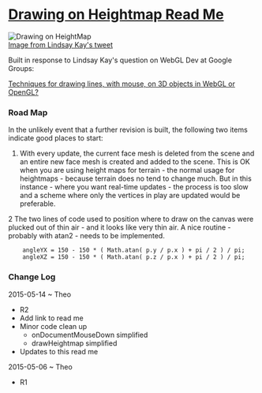 [Drawing on Heightmap Read Me]( index.html )
===
![Drawing on HeightMap]( https://pbs.twimg.com/media/CE4Y4vgWoAAGywa.png )  
[Image from Lindsay Kay's tweet]( https://twitter.com/xeolabs/status/598443164677099520/photo/1?cn=ZmF2b3JpdGVfbWVudGlvbmVkX3VzZXI%3D )

Built in response to Lindsay Kay's question on WebGL Dev at Google Groups:

[Techniques for drawing lines, with mouse, on 3D objects in WebGL or OpenGL?]( https://groups.google.com/forum/#!topic/webgl-dev-list/PXqD9AdO7og )

### Road Map

In the unlikely event that a further revision is built, the following two items indicate good places to start: 

1. With every update, the current face mesh is deleted from the scene and an entire new face mesh is created and added to the scene.
This is OK when you are using height maps for terrain - the normal usage for heightmaps - because terrain does no tend to change much. 
But in this instance - where you want real-time updates - the process is too slow and a scheme where only the vertices in play are updated would be preferable.

2 The two lines of code used to position where to draw on the canvas were plucked out of thin air - and it looks like very thin air.
A nice routine - probably with atan2 - needs to be implemented.

		angleYX = 150 - 150 * ( Math.atan( p.y / p.x ) + pi / 2 ) / pi;
		angleXZ = 150 - 150 * ( Math.atan( p.z / p.x ) + pi / 2 ) / pi;

### Change Log

2015-05-14 ~ Theo

* R2 
* Add link to read me
* Minor code clean up
	* onDocumentMouseDown simplified
	* drawHeightmap simplified
* Updates to this read me


2015-05-06 ~ Theo 

* R1

